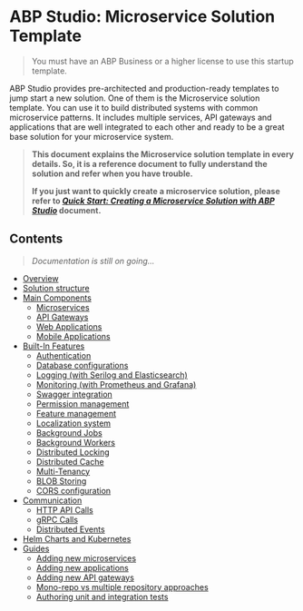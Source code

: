 # ABP Studio: Microservice Solution Template

> You must have an ABP Business or a higher license to use this startup template.

ABP Studio provides pre-architected and production-ready templates to jump start a new solution. One of them is the Microservice solution template. You can use it to build distributed systems with common microservice patterns. It includes multiple services, API gateways and applications that are well integrated to each other and ready to be a great base solution for your microservice system.

> **This document explains the Microservice solution template in every details. So, it is a reference document to fully understand the solution and refer when you have trouble.**
>
> **If you just want to quickly create a microservice solution, please refer to *[Quick Start: Creating a Microservice Solution with ABP Studio](../../get-started/microservice.md)* document.**

## Contents

> *Documentation is still on going...*

* [Overview](overview.md)
* [Solution structure](solution-structure.md)
* [Main Components](main-components.md)
  * [Microservices](microservices.md)
  * [API Gateways](api-gateways.md)
  * [Web Applications](web-applications.md)
  * [Mobile Applications](mobile-applications.md)
* [Built-In Features](built-in-features.md)
  * [Authentication](authentication.md)
  * [Database configurations](database-configurations.md)
  * [Logging (with Serilog and Elasticsearch)](logging.md)
  * [Monitoring (with Prometheus and Grafana)](monitoring.md)
  * [Swagger integration](swagger-integration.md)
  * [Permission management](permission-management.md)
  * [Feature management](feature-management.md)
  * [Localization system](localization-system.md)
  * [Background Jobs](background-jobs.md)
  * [Background Workers](background-workers.md)
  * [Distributed Locking](distributed-locking.md)
  * [Distributed Cache](distributed-cache.md)
  * [Multi-Tenancy](multi-tenancy.md)
  * [BLOB Storing](blob-storing.md)
  * [CORS configuration](cors-configuration.md)
* [Communication](communication.md)
  * [HTTP API Calls](http-api-calls.md)
  * [gRPC Calls](grpc-calls.md)
  * [Distributed Events](distributed-events.md)
* [Helm Charts and Kubernetes](helm-charts-and-kubernetes.md)
* [Guides](guides.md)
  * [Adding new microservices](adding-new-microservices.md)
  * [Adding new applications](adding-new-applications.md)
  * [Adding new API gateways](adding-new-api-gateways.md)
  * [Mono-repo vs multiple repository approaches](mono-repo-vs-multiple-repository-approaches.md)
  * [Authoring unit and integration tests](authoring-unit-and-integration-tests.md)
